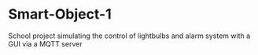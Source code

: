 # Smart-Object-1
School project simulating the control of lightbulbs and alarm system with a GUI via a MQTT server
